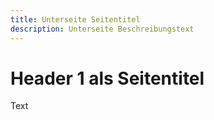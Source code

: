 ```yaml
---
title: Unterseite Seitentitel
description: Unterseite Beschreibungstext
---
```


# Header 1 als Seitentitel

Text
